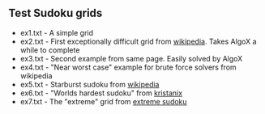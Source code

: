 Test Sudoku grids
-----------------

* ex1.txt - A simple grid
* ex2.txt - First exceptionally difficult grid from [wikipedia][wp1]. Takes AlgoX a while to complete
* ex3.txt - Second example from same page. Easily solved by AlgoX
* ex4.txt - "Near worst case" example for brute force solvers from wikipedia
* ex5.txt - Starburst sudoku from [wikipedia][wp2]
* ex6.txt - "Worlds hardest sudoku" from [kristanix][kr]
* ex7.txt - The "extreme" grid from [extreme sudoku][es]

[wp1]: http://en.wikipedia.org/wiki/Sudoku_algorithms#Exceptionally_difficult_Sudokus_.28hardest_Sudokus.29
[wp2]: http://en.wikipedia.org/wiki/Sudoku_algorithms
[kr]: http://www.kristanix.com/sudokuepic/worlds-hardest-sudoku.php
[es]: http://www.extremesudoku.info/sudoku.html